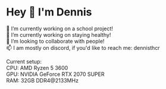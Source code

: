 # Hey 👋 I'm Dennis
🔭 I’m currently working on a school project! <br>
🌱 I’m currently working on staying healthy! <br>
👯 I’m looking to collaborate with people! <br>
📫 I am mostly on discord, if you'd like to reach me: dennisthcr  <br>

Current setup:<br>
CPU: AMD Ryzen 5 3600<br>
GPU: NVIDIA GeForce RTX 2070 SUPER<br>
RAM: 32GB DDR4@2133MHz<br>
